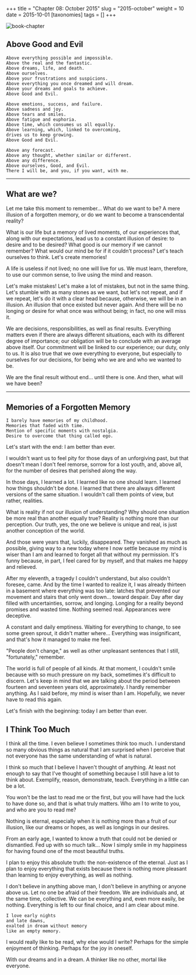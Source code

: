 +++
title = "Chapter 08: October 2015"
slug = "2015-october"
weight = 10
date = 2015-10-01
[taxonomies]
tags = []
+++

![book-chapter](/images/books/oeur/08.jpg)

## Above Good and Evil
```
Above everything possible and impossible.
Above the real and the fantastic.
Above dreams, life, and death.
Above ourselves.
Above your frustrations and suspicions.
Above everything you once dreamed and will dream.
Above your dreams and goals to achieve.
Above Good and Evil.

Above emotions, success, and failure.
Above sadness and joy.
Above tears and smiles.
Above fatigue and euphoria.
Above time, which consumes us all equally.
Above learning, which, linked to overcoming,
drives us to keep growing.
Above Good and Evil.

Above any forecast.
Above any thought, whether similar or different.
Above any difference.
Above ourselves, Good, and Evil.
There I will be, and you, if you want, with me.
```
---

## What are we?

Let me take this moment to remember... What do we want to be? A mere illusion of a forgotten memory, or do we want to become a transcendental reality?

What is our life but a memory of lived moments, of our experiences that, along with our expectations, lead us to a constant illusion of desire: to desire and to be desired? What good is our memory if we cannot remember? What would our mind be for if it couldn't process? Let's teach ourselves to think. Let's create memories!

A life is useless if not lived; no one will live for us. We must learn, therefore, to use our common sense, to live using the mind and reason.

Let's make mistakes! Let's make a lot of mistakes, but not in the same thing. Let's stumble with as many stones as we want, but let's not repeat, and if we repeat, let's do it with a clear head because, otherwise, we will be in an illusion. An illusion that once existed but never again. And there will be no longing or desire for what once was without being; in fact, no one will miss it.

We are decisions, responsibilities, as well as final results. Everything matters even if there are always different situations, each with its different degree of importance; our obligation will be to conclude with an average above itself. Our commitment will be linked to our experience; our duty, only to us. It is also true that we owe everything to everyone, but especially to ourselves for our decisions, for being who we are and who we wanted to be.

We are the final result without end... until there is one. And then, what will we have been?

---

## Memories of a Forgotten Memory
```
I barely have memories of my childhood.
Memories that faded with time.
Mention of specific moments with nostalgia.
Desire to overcome that thing called ego.
```
Let's start with the end: I am better than ever.

I wouldn't want us to feel pity for those days of an unforgiving past, but that doesn't mean I don't feel remorse, sorrow for a lost youth, and, above all, for the number of desires that perished along the way.

In those days, I learned a lot. I learned like no one should learn. I learned how things shouldn't be done. I learned that there are always different versions of the same situation. I wouldn't call them points of view, but rather, realities.

What is reality if not our illusion of understanding? Why should one situation be more real than another equally true? Reality is nothing more than our perception. Our truth, yes, the one we believe is unique and real, is just another conception of the world.

And those were years that, luckily, disappeared. They vanished as much as possible, giving way to a new today where I now settle because my mind is wiser than I am and learned to forget all that without my permission. It's funny because, in part, I feel cared for by myself, and that makes me happy and relieved.

After my eleventh, a tragedy I couldn't understand, but also couldn't foresee, came. And by the time I wanted to realize it, I was already thirteen in a basement where everything was too late: latches that prevented our movement and stairs that only went down... toward despair. Day after day filled with uncertainties, sorrow, and longing. Longing for a reality beyond promises and wasted time. Nothing seemed real. Appearances were deceptive.

A constant and daily emptiness. Waiting for everything to change, to see some green sprout, it didn't matter where... Everything was insignificant, and that's how it managed to make me feel.

"People don't change," as well as other unpleasant sentences that I still, "fortunately," remember.

The world is full of people of all kinds. At that moment, I couldn't smile because with so much pressure on my back, sometimes it's difficult to discern. Let's keep in mind that we are talking about the period between fourteen and seventeen years old, approximately. I hardly remember anything. As I said before, my mind is wiser than I am. Hopefully, we never have to read this again.

Let's finish with the beginning: today I am better than ever.

## I Think Too Much

I think all the time. I even believe I sometimes think too much. I understand so many obvious things as natural that I am surprised when I perceive that not everyone has the same understanding of what is natural.

I think so much that I believe I haven't thought of anything. At least not enough to say that I've thought of something because I still have a lot to think about. Exemplify, reason, demonstrate, teach. Everything in a little can be a lot.

You won't be the last to read me or the first, but you will have had the luck to have done so, and that is what truly matters. Who am I to write to you, and who are you to read me?

Nothing is eternal, especially when it is nothing more than a fruit of our illusion, like our dreams or hopes, as well as longings in our desires.

From an early age, I wanted to know a truth that could not be denied or dismantled. Fed up with so much talk... Now I simply smile in my happiness for having found one of the most beautiful truths.

I plan to enjoy this absolute truth: the non-existence of the eternal. Just as I plan to enjoy everything that exists because there is nothing more pleasant than learning to enjoy everything, as well as nothing.

I don't believe in anything above man, I don't believe in anything or anyone above us. Let no one be afraid of their freedom. We are individuals and, at the same time, collective. We can be everything and, even more easily, be nothing. Everything is left to our final choice, and I am clear about mine.
```
I love early nights
and late dawns,
exalted in dream without memory
like an empty memory.
```
I would really like to be read, why else would I write? Perhaps for the simple enjoyment of thinking. Perhaps for the joy in oneself.

With our dreams and in a dream. A thinker like no other, mortal like everyone.